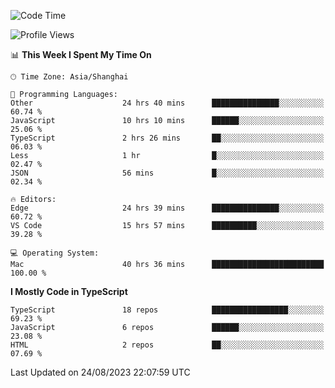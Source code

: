 <!--START_SECTION:waka-->
![Code Time](http://img.shields.io/badge/Code%20Time-5%2C042%20hrs%2016%20mins-blue)

![Profile Views](http://img.shields.io/badge/Profile%20Views-1-blue)

📊 **This Week I Spent My Time On** 

```text
🕑︎ Time Zone: Asia/Shanghai

💬 Programming Languages: 
Other                    24 hrs 40 mins      ███████████████░░░░░░░░░░   60.74 % 
JavaScript               10 hrs 10 mins      ██████░░░░░░░░░░░░░░░░░░░   25.06 % 
TypeScript               2 hrs 26 mins       ██░░░░░░░░░░░░░░░░░░░░░░░   06.03 % 
Less                     1 hr                █░░░░░░░░░░░░░░░░░░░░░░░░   02.47 % 
JSON                     56 mins             █░░░░░░░░░░░░░░░░░░░░░░░░   02.34 % 

🔥 Editors: 
Edge                     24 hrs 39 mins      ███████████████░░░░░░░░░░   60.72 % 
VS Code                  15 hrs 57 mins      ██████████░░░░░░░░░░░░░░░   39.28 % 

💻 Operating System: 
Mac                      40 hrs 36 mins      █████████████████████████   100.00 % 
```

**I Mostly Code in TypeScript** 

```text
TypeScript               18 repos            █████████████████░░░░░░░░   69.23 % 
JavaScript               6 repos             ██████░░░░░░░░░░░░░░░░░░░   23.08 % 
HTML                     2 repos             ██░░░░░░░░░░░░░░░░░░░░░░░   07.69 % 
```




 Last Updated on 24/08/2023 22:07:59 UTC
<!--END_SECTION:waka-->
